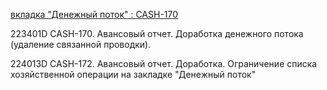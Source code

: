 
[вкладка "Денежный поток" : CASH-170](https://yt.surgutneftegas.ru:4443/issue/CASH-170)

223401D CASH-170. Авансовый отчет. Доработка денежного потока (удаление связанной проводки).

224013D CASH-172. Авансовый отчет. Доработка. Ограничение списка хозяйственной операции на закладке "Денежный поток"
